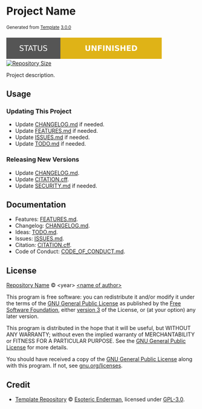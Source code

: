 # Project Name

<sup>Generated from [Template][template] [3.0.0][template-version]</sup>

[![Project Status: Unfinished][status]][root] [![Repository Size][size]][root]

Project description.

## Usage

### Updating This Project

- Update [CHANGELOG.md][changelog] if needed.
- Update [FEATURES.md][features] if needed.
- Update [ISSUES.md][issues] if needed.
- Update [TODO.md][ideas] if needed.

### Releasing New Versions

- Update [CHANGELOG.md][changelog].
- Update [CITATION.cff][citation].
- Update [SECURITY.md][security] if needed.

## Documentation

- Features: [FEATURES.md][features].
- Changelog: [CHANGELOG.md][changelog].
- Ideas: [TODO.md][ideas].
- Issues: [ISSUES.md][issues].
- Citation: [CITATION.cff][citation].
- Code of Conduct: [CODE_OF_CONDUCT.md][conduct].

## License

[Repository Name][root] &copy; \<year> [\<name of author>][author-website]

This program is free software: you can redistribute it and/or modify it under the terms of the [GNU General Public License][gpl-3.0] as published by the [Free Software Foundation][fsf], either [version 3][gpl-3.0] of the License, or (at your option) any later version.

This program is distributed in the hope that it will be useful, but WITHOUT ANY WARRANTY; without even the implied warranty of MERCHANTABILITY or FITNESS FOR A PARTICULAR PURPOSE. See the [GNU General Public License][gpl-3.0] for more details.

You should have received a copy of the [GNU General Public License][gpl-3.0] along with this program. If not, see [gnu.org/licenses][licenses].

## Credit

- [Template Repository][template] &copy; [Esoteric Enderman][template-author], licensed under [GPL-3.0][gpl-3.0].

<!-- Link aliases -->

[root]: ../

<!-- Links -->

<!-- Credit -->

<!-- This project -->

[author-website]: https://author.xyz

<!-- Template -->

[template]: https://github.com/esoterictemplates/template
[template-version]: https://github.com/esoterictemplates/template/tree/3.0.0
[template-author]: https://enderman.dev

<!-- Websites -->

[fsf]: https://www.fsf.org/
[licenses]: https://www.gnu.org/licenses/

<!-- Files -->

[changelog]: ./CHANGELOG.md
[issues]: ./ISSUES.md
[features]: ./FEATURES.md
[ideas]: ./TODO.md
[citation]: ../CITATION.cff
[conduct]: ./CODE_OF_CONDUCT.md
[security]: ./SECURITY.md

<!-- Licenses -->

[gpl-3.0]: ../LICENSE

<!-- Badges -->

[status]: ../assets/images/badges/status/unfinished.svg
[size]: https://img.shields.io/github/repo-size/author/project?style=for-the-badge&logo=git&label=Repository%20size
